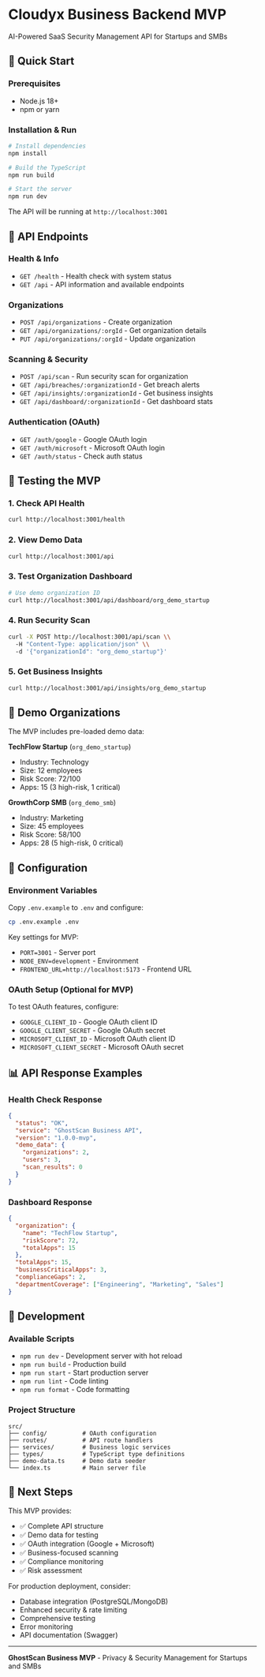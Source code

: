# Cloudyx Business Backend MVP

AI-Powered SaaS Security Management API for Startups and SMBs

## 🚀 Quick Start

### Prerequisites
- Node.js 18+ 
- npm or yarn

### Installation & Run

```bash
# Install dependencies  
npm install

# Build the TypeScript
npm run build

# Start the server
npm run dev
```

The API will be running at `http://localhost:3001`

## 📡 API Endpoints

### Health & Info
- `GET /health` - Health check with system status
- `GET /api` - API information and available endpoints

### Organizations
- `POST /api/organizations` - Create organization
- `GET /api/organizations/:orgId` - Get organization details
- `PUT /api/organizations/:orgId` - Update organization

### Scanning & Security
- `POST /api/scan` - Run security scan for organization
- `GET /api/breaches/:organizationId` - Get breach alerts
- `GET /api/insights/:organizationId` - Get business insights
- `GET /api/dashboard/:organizationId` - Get dashboard stats

### Authentication (OAuth)
- `GET /auth/google` - Google OAuth login
- `GET /auth/microsoft` - Microsoft OAuth login  
- `GET /auth/status` - Check auth status

## 🧪 Testing the MVP

### 1. Check API Health
```bash
curl http://localhost:3001/health
```

### 2. View Demo Data
```bash
curl http://localhost:3001/api
```

### 3. Test Organization Dashboard
```bash
# Use demo organization ID
curl http://localhost:3001/api/dashboard/org_demo_startup
```

### 4. Run Security Scan
```bash
curl -X POST http://localhost:3001/api/scan \\
  -H "Content-Type: application/json" \\
  -d '{"organizationId": "org_demo_startup"}'
```

### 5. Get Business Insights
```bash
curl http://localhost:3001/api/insights/org_demo_startup
```

## 🏢 Demo Organizations

The MVP includes pre-loaded demo data:

**TechFlow Startup** (`org_demo_startup`)
- Industry: Technology
- Size: 12 employees  
- Risk Score: 72/100
- Apps: 15 (3 high-risk, 1 critical)

**GrowthCorp SMB** (`org_demo_smb`)
- Industry: Marketing
- Size: 45 employees
- Risk Score: 58/100  
- Apps: 28 (5 high-risk, 0 critical)

## 🔧 Configuration

### Environment Variables
Copy `.env.example` to `.env` and configure:

```bash
cp .env.example .env
```

Key settings for MVP:
- `PORT=3001` - Server port
- `NODE_ENV=development` - Environment
- `FRONTEND_URL=http://localhost:5173` - Frontend URL

### OAuth Setup (Optional for MVP)
To test OAuth features, configure:
- `GOOGLE_CLIENT_ID` - Google OAuth client ID
- `GOOGLE_CLIENT_SECRET` - Google OAuth secret
- `MICROSOFT_CLIENT_ID` - Microsoft OAuth client ID  
- `MICROSOFT_CLIENT_SECRET` - Microsoft OAuth secret

## 📊 API Response Examples

### Health Check Response
```json
{
  "status": "OK",
  "service": "GhostScan Business API", 
  "version": "1.0.0-mvp",
  "demo_data": {
    "organizations": 2,
    "users": 3,
    "scan_results": 0
  }
}
```

### Dashboard Response
```json
{
  "organization": {
    "name": "TechFlow Startup",
    "riskScore": 72,
    "totalApps": 15
  },
  "totalApps": 15,
  "businessCriticalApps": 3,
  "complianceGaps": 2,
  "departmentCoverage": ["Engineering", "Marketing", "Sales"]
}
```

## 🐛 Development

### Available Scripts
- `npm run dev` - Development server with hot reload
- `npm run build` - Production build
- `npm run start` - Start production server
- `npm run lint` - Code linting
- `npm run format` - Code formatting

### Project Structure
```
src/
├── config/          # OAuth configuration
├── routes/          # API route handlers  
├── services/        # Business logic services
├── types/           # TypeScript type definitions
├── demo-data.ts     # Demo data seeder
└── index.ts         # Main server file
```

## 🚀 Next Steps

This MVP provides:
- ✅ Complete API structure
- ✅ Demo data for testing
- ✅ OAuth integration (Google + Microsoft)
- ✅ Business-focused scanning
- ✅ Compliance monitoring
- ✅ Risk assessment

For production deployment, consider:
- Database integration (PostgreSQL/MongoDB)
- Enhanced security & rate limiting  
- Comprehensive testing
- Error monitoring
- API documentation (Swagger)

---

**GhostScan Business MVP** - Privacy & Security Management for Startups and SMBs